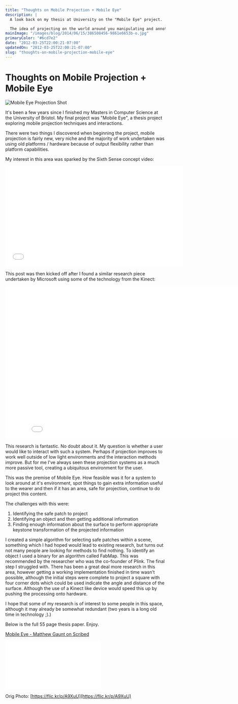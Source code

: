 ```yaml
---
title: "Thoughts on Mobile Projection + Mobile Eye"
description: |
  A look back on my thesis at University on the "Mobile Eye" project.

  The idea of projecting on the world around you manipulating and annotating it with useful information.
mainImage: "/images/blog/2014/06/15/386508456-9861e6653b-o.jpg"
primaryColor: "#6cd7e2"
date: "2012-03-25T22:00:21-07:00"
updatedOn: "2012-03-25T22:00:21-07:00"
slug: "thoughts-on-mobile-projection-mobile-eye"
---
```


# Thoughts on Mobile Projection + Mobile Eye

![Mobile Eye Projection Shot](/images/blog/2012/03/4543458986_41cc430491_z.jpg)

It's been a few years since I finished my Masters in Computer Science at the University of Bristol. My final project was "Mobile Eye", a thesis project exploring mobile projection techniques and interactions.

There were two things I discovered when beginning the project, mobile projection is fairly new, very niche and the majority of work undertaken was using old platforms / hardware because of output flexibility rather than platform capabilities.

My interest in this area was sparked by the Sixth Sense concept video:

<iframe width="560" height="315" src="//www.youtube.com/embed/nZ-VjUKAsao" frameborder="0" allowfullscreen></iframe>

This post was then kicked off after I found a similar research piece undertaken by Microsoft using some of the technology from the Kinect:

<iframe width="853" height="480" src="//www.youtube.com/embed/WLoMecZ80BQ" frameborder="0" allowfullscreen></iframe>

This research is fantastic. No doubt about it. My question is whether a user would like to interact with such a system. Perhaps if projection improves to work well outside of low light environments and the interaction methods improve. But for me I've always seen these projection systems as a much more passive tool, creating a ubiquitous environment for the user.

This was the premise of Mobile Eye. How feasible was it for a system to look around at it's environment, spot things to gain extra information useful to the wearer and then if it has an area, safe for projection, continue to do project this content.

The challenges with this were:

  1. Identifying the safe patch to project
  2. Identifying an object and then getting additional information
  3. Finding enough information about the surface to perform appropriate keystone transformation of the projected information

I created a simple algorithm for selecting safe patches within a scene, something which I had hoped would lead to existing research, but turns out not many people are looking for methods to find nothing. To identify an object I used a binary for an algorithm called FabMap. This was recommended by the researcher who was the co-founder of Plink. The final step I struggled with. There has been a great deal more research in this area, however getting a working implementation finished in time wasn't possible, although the initial steps were complete to project a square with four corner dots which could be used indicate the angle and distance of the surface. Although the use of a Kinect like device would speed this up by pushing the processing onto hardware.

I hope that some of my research is of interest to some people in this space, although it may already be somewhat redundant (two years is a long old time in technology ;).)

Below is the full 55 page thesis paper. Enjoy.

[Mobile Eye - Matthew Gaunt on Scribed](http://www.scribd.com/doc/86679610)

<iframe class="scribd_iframe_embed" src="//www.scribd.com/embeds/86679610/content?start_page=1&view_mode=scroll&show_recommendations=true" data-auto-height="false" data-aspect-ratio="undefined" scrolling="no" id="doc_6729" frameborder="0"></iframe>

Orig Photo: [https://flic.kr/p/A9XuU](https://flic.kr/p/A9XuU)